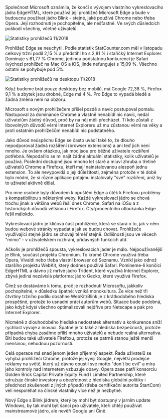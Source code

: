 <!-- dcterms:title = Konec EdgeHTML uškodí všem -->
<!-- dcterms:abstract = Společnost Microsoft oznámila, že končí s vývojem vlastního vykreslovacího jádra EdgeHTML, které používá její prohlížeč Microsoft Edge a bude v budoucnu používat jádro Blink - stejné, jaké používá Chrome nebo třeba Opera. Její rozhodnutí je pochopitelné, ale nešťastné. Ve svých důsledcích poškodí všechny, včetně uživatelů. -->
<!-- dcterms:creator = Michal Altair Valášek -->
<!-- x4w:pictureUrl = /perex-pictures/20181205-blink-v-edge.png -->
<!-- x4w:pictureWidth = 150 -->
<!-- x4w:pictureHeight = 150 -->
<!-- x4w:category = IT -->
<!-- dcterms:date = 2018-12-05 -->

Společnost Microsoft oznámila, že končí s vývojem vlastního vykreslovacího jádra EdgeHTML, které používá její prohlížeč Microsoft Edge a bude v budoucnu používat jádro Blink - stejné, jaké používá Chrome nebo třeba Opera. Její rozhodnutí je pochopitelné, ale nešťastné. Ve svých důsledcích poškodí všechny, včetně uživatelů.

![Statistiky prohlížečů 11/2018](https://www.cdn.altairis.cz/Blog/2018/20181205-stats-general.png)

Prohlížeč Edge se neuchytil. Podle statistik StatCounter.com měl v listopadu celkový tržní podíl 2,15 % a předstihl ho s 2,81 % i stařičký Internet Explorer. Dominuje s 61,77 % Chrome, jedinou podstatnou konkurencí je Safari (výchozí prohlížeč na Mac OS a iOS, jinde nefunguje) s 15,09 %. Všechno ostatní se pohybuje pod 5%. 

![Statistiky prohlížečů na desktopu 11/2018](https://www.cdn.altairis.cz/Blog/2018/20181205-stats-desktop.png)

Když budeme brát pouze desktopy bez mobilů, má Google 72,38 %, Firefox 9,1 % a zbytek jsou drobné, Edge má 4 %. Pro Edge to vypadá bledě a žádná změna není na obzoru.

Microsoft s novým prohlížečem přišel pozdě a navíc postupoval pomalu. Nastupoval za dominance Chrome a vlastně nenabídl nic navíc, nedal uživatelům žádný důvod, proč by na něj měli přecházet. Ti kdo zůstali z libovolných důvodů věrní Internet Exploreru už mu zůstanou věrní na věky a proti ostatním prohlížečům nenabídl nic podstatného.

Jako důvod neúspěchu Edge se často uvádí také to, že dlouho nepodporoval žádná rozšíření (browser extensions) a ani teď jich není mnoho. Je ovšem otázkou, jak moc jsou pro běžné uživatele rozšíření potřebná. Nepodařilo se mi najít žádné aktuální statistiky, kolik uživatelů je používá. Poslední dostupné jsou mnoho let staré a mluví zhruba o třetině uživatelů Chrome a Firefoxu, kteří mají nainstalovanou alespoň jednu extension. To ale nevypovídá o její důležitosti, zejména protože v té době bylo módní, že si různé aplikace potajmu instalovaly "své" rozšíření, aniž by to uživatel aktivně dělal.

Pro mne osobně byly důvodem k opuštění Edge a útěk k Firefoxu problémy s kompatibilitou s některými weby. Každé vykreslovací jádro se chová trochu jinak a většina webů řeší dnes Chrome, Safari na iOSu a z historických důvodů většinou i Firefox. Čtyřprocentního otloukánka Edge řešil málokdo.

Vykreslovací jádro je klíčová část prohlížeče, která se stará o to, jak v něm budou webové stránky vypadat a jak se budou chovat. Prohlížeče využívající stejné jádro se chovají téměř stejně. Odlišnosti jsou ve věcech "mimo" - v uživatelském rozhraní, přídavných funkcích atd.

Ačkoliv je prohlížečů spousta, vykreslovacích jader je málo. Nejpoužívanější je Blink, součást projektu Chromium. To kromě Chrome využívá třeba Opera, Vivaldi nebo třeba vlastní browser od Seznamu. Vznikl jako odnož staršího projektu WebKit, který dodnes používá Safari. Pomineme-li končící EdgeHTML a dávno již mrtvé jádro Trident, které využívá Internet Explorer, zbývá jediná nezávislá platforma: jádro Gecko, které využívá Firefox.

Čímž se dostáváme k tomu, proč je rozhodnutí Microsoftu, jakkoliv pochopitelné, v důsledku špatné: vzniká monokultura. Že více než tři čtvrtiny tržního podílu obsáhne WebKit/Blink je z krátkodobého hlediska prospěšné, protože to usnadní práci autorům webů. Situace bude podobná, jako když kdysi všechno optimalizovali nejdříve pro Netscape a pak pro Internet Explorer. 

Nicméně z dlouhodobého hlediska nedostatek alternativ a konkurence sníží rychlost vývoje a inovací. Špatné je to také z hlediska bezpečnosti, protože případná chyba zasáhne příliš mnoho uživatelů a nebude reálná alternativa. Biti budou také uživatelé Firefoxu, protože se patrně stanou ještě menší menšinou, nehodnou pozornosti.

Celá operace má snad jenom jeden příjemný aspekt. Řada uživatelů se vyhýbá prohlížeči Chrome, protože jej vyvíjí Google, největší prodejce reklamy na světě, který už dávno opustil své motto "don't be evil" a míra jeho kontroly nad Internetem vzbuzuje obavy. Opera zase patří konsorciu Golden Brick Capital Private Equity Fund I Limited Partnership, které sdružuje čínské investory a obezřetnost z hlediska globální politiky i předchozí zkušenosti z jiných případů (třeba certifikační autorita StartCom) velí nespoléhat na čínské vlastníky více než je nezbytné.

Nový Edge s Blink jádrem, který by mohl být dostupný v jarním update Windows, by tak mohl být šancí pro uživatele, kteří chtějí používat mainstreamové jádro, ale nevěří Googlu ani Číně.
